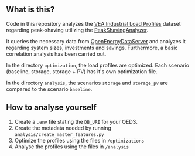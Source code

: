 ## What is this?
Code in this repository analyzes the [VEA Industrial Load Profiles](https://zenodo.org/records/13910298) dataset regarding peak-shaving utilizing the [PeakShavingAnalyzer](https://github.com/NOWUM/peakshaving-analyzer).

It queries the necessary data from [OpenEnergyDataServer](https://github.com/open-energy-data-server/open-energy-data-server) and analyzes it regarding system sizes, investments and savings. Furthermore, a basic correlation analysis has been carried out.

In the directory `optimization`, the load profiles are optimized. Each scenario (baseline, storage, storage + PV) has it's own optimization file.

In the directory `analysis`, the scenarios `storage` and `storage_pv` are compared to the scenario `baseline`.

## How to analyse yourself
1. Create a `.env` file stating the `DB_URI` for your OEDS.
2. Create the metadata needed by running `analysis/create_master_features.py`
3. Optimize the profiles using the files in `/optimizations`
4. Analyse the profiles using the files in `/analysis`